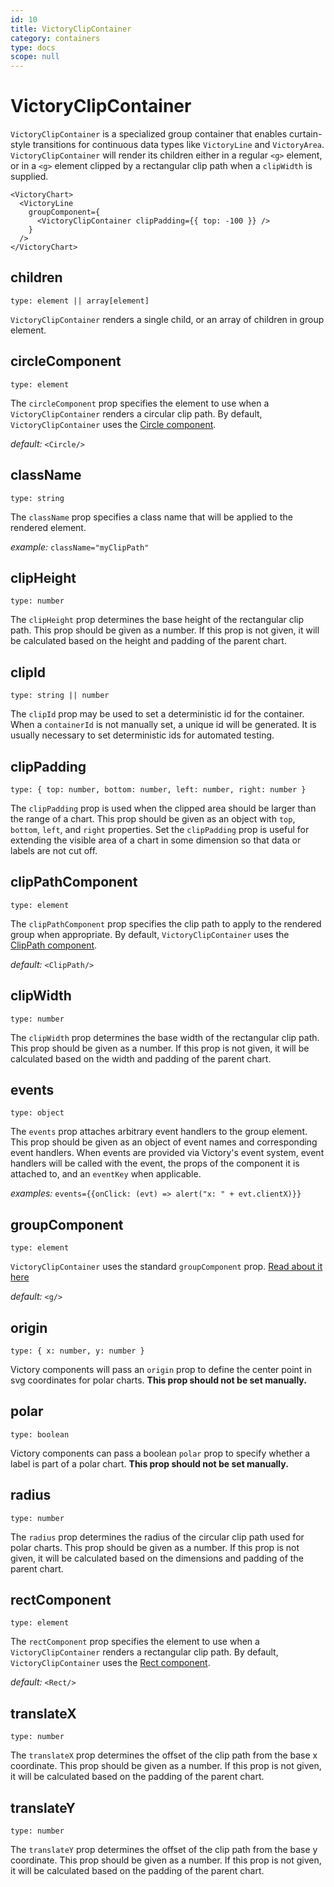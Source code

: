 ```yaml
---
id: 10
title: VictoryClipContainer
category: containers
type: docs
scope: null
---
```


# VictoryClipContainer

`VictoryClipContainer` is a specialized group container that enables curtain-style transitions for continuous data types like `VictoryLine` and `VictoryArea`. `VictoryClipContainer` will render its children either in a regular `<g>` element, or in a `<g>` element clipped by a rectangular clip path when a `clipWidth` is supplied.

```playground
<VictoryChart>
  <VictoryLine
    groupComponent={
      <VictoryClipContainer clipPadding={{ top: -100 }} />
    }
  />
</VictoryChart>
```

## children

`type: element || array[element]`

`VictoryClipContainer` renders a single child, or an array of children in group element.

## circleComponent

`type: element`

The `circleComponent` prop specifies the element to use when a `VictoryClipContainer` renders a circular clip path. By default, `VictoryClipContainer` uses the [Circle component][].

_default:_ `<Circle/>`

## className

`type: string`

The `className` prop specifies a class name that will be applied to the rendered element.

_example:_ `className="myClipPath"`

## clipHeight

`type: number`

The `clipHeight` prop determines the base height of the rectangular clip path. This prop should be
given as a number. If this prop is not given, it will be calculated based on the height and padding
of the parent chart.

## clipId

`type: string || number`

The `clipId` prop may be used to set a deterministic id for the container. When a `containerId` is not manually set, a unique id will be generated. It is usually necessary to set deterministic ids for automated testing.

## clipPadding

`type: { top: number, bottom: number, left: number, right: number }`

The `clipPadding` prop is used when the clipped area should be larger than the range of a chart.
This prop should be given as an object with `top`, `bottom`, `left`, and `right` properties. Set
the `clipPadding` prop is useful for extending the visible area of a chart in some dimension so
that data or labels are not cut off.

## clipPathComponent

`type: element`

The `clipPathComponent` prop specifies the clip path to apply to the rendered group when appropriate. By default, `VictoryClipContainer` uses the [ClipPath component][].

_default:_ `<ClipPath/>`

## clipWidth

`type: number`

The `clipWidth` prop determines the base width of the rectangular clip path. This prop should be
given as a number. If this prop is not given, it will be calculated based on the width and padding
of the parent chart.

## events

`type: object`

The `events` prop attaches arbitrary event handlers to the group element. This prop should be given as an object of event names and corresponding event handlers. When events are provided via Victory's event system, event handlers will be called with the event, the props of the component it is attached to, and an `eventKey` when applicable.

_examples:_ `events={{onClick: (evt) => alert("x: " + evt.clientX)}}`

## groupComponent

`type: element`

`VictoryClipContainer` uses the standard `groupComponent` prop. [Read about it here](/docs/common-props#groupcomponent)

_default:_ `<g/>`

## origin

`type: { x: number, y: number }`

Victory components will pass an `origin` prop to define the center point in svg coordinates for polar charts. **This prop should not be set manually.**

## polar

`type: boolean`

Victory components can pass a boolean `polar` prop to specify whether a label is part of a polar chart. **This prop should not be set manually.**

## radius

`type: number`

The `radius` prop determines the radius of the circular clip path used for polar charts. This prop should be
given as a number. If this prop is not given, it will be calculated based on the dimensions and padding
of the parent chart.

## rectComponent

`type: element`

The `rectComponent` prop specifies the element to use when a `VictoryClipContainer` renders a rectangular clip path. By default, `VictoryClipContainer` uses the [Rect component][].

_default:_ `<Rect/>`

## translateX

`type: number`

The `translateX` prop determines the offset of the clip path from the base x coordinate. This prop
should be given as a number. If this prop is not given, it will be calculated based on the padding
of the parent chart.

## translateY

`type: number`

The `translateY` prop determines the offset of the clip path from the base y coordinate. This prop
should be given as a number. If this prop is not given, it will be calculated based on the padding
of the parent chart.

[clippath component]: /docs/victory-primitives#clippath
[circle component]: /docs/victory-primitives#circle
[rect component]: /docs/victory-primitives#rect

